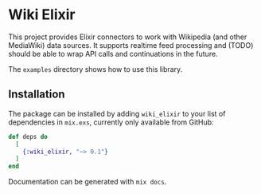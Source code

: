 # Wiki Elixir

This project provides Elixir connectors to work with Wikipedia (and other
MediaWiki) data sources.  It supports realtime feed processing and (TODO)
should be able to wrap API calls and continuations in the future.

The `examples` directory shows how to use this library.

## Installation

The package can be installed by adding `wiki_elixir` to your list of dependencies in
`mix.exs`, currently only available from GitHub:

```elixir
def deps do
  [
    {:wiki_elixir, "~> 0.1"}
  ]
end
```

Documentation can be generated with `mix docs`.
